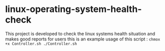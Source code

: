 # linux-operating-system-health-check
This project is developed to check the linux systems health situation and makes good reports for users
this is an example usage of this script :
`chmox +x Controller.sh
./Controller.sh
`
